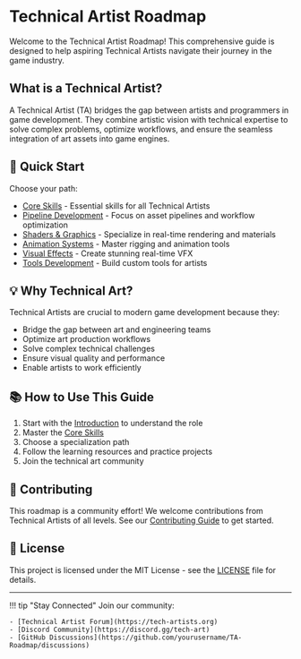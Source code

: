 # Technical Artist Roadmap

Welcome to the Technical Artist Roadmap! This comprehensive guide is designed to help aspiring Technical Artists navigate their journey in the game industry.

## What is a Technical Artist?

A Technical Artist (TA) bridges the gap between artists and programmers in game development. They combine artistic vision with technical expertise to solve complex problems, optimize workflows, and ensure the seamless integration of art assets into game engines.

## :rocket: Quick Start

Choose your path:

- [Core Skills](getting-started/core-skills.md) - Essential skills for all Technical Artists
- [Pipeline Development](specializations/pipeline.md) - Focus on asset pipelines and workflow optimization
- [Shaders & Graphics](specializations/shaders-and-graphics.md) - Specialize in real-time rendering and materials
- [Animation Systems](specializations/animation.md) - Master rigging and animation tools
- [Visual Effects](specializations/vfx.md) - Create stunning real-time VFX
- [Tools Development](specializations/tools.md) - Build custom tools for artists

## :bulb: Why Technical Art?

Technical Artists are crucial to modern game development because they:

- Bridge the gap between art and engineering teams
- Optimize art production workflows
- Solve complex technical challenges
- Ensure visual quality and performance
- Enable artists to work efficiently

## :books: How to Use This Guide

1. Start with the [Introduction](getting-started/introduction.md) to understand the role
2. Master the [Core Skills](getting-started/core-skills.md)
3. Choose a specialization path
4. Follow the learning resources and practice projects
5. Join the technical art community

## :handshake: Contributing

This roadmap is a community effort! We welcome contributions from Technical Artists of all levels. See our [Contributing Guide](contributing.md) to get started.

## :memo: License

This project is licensed under the MIT License - see the [LICENSE](https://github.com/yourusername/TA-Roadmap/blob/main/LICENSE) file for details.

---

!!! tip "Stay Connected"
    Join our community:
    
    - [Technical Artist Forum](https://tech-artists.org)
    - [Discord Community](https://discord.gg/tech-art)
    - [GitHub Discussions](https://github.com/yourusername/TA-Roadmap/discussions) 